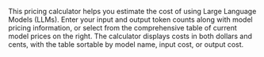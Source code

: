 This pricing calculator helps you estimate the cost of using Large Language Models (LLMs). Enter your input and output token counts along with model pricing information, or select from the comprehensive table of current model prices on the right. The calculator displays costs in both dollars and cents, with the table sortable by model name, input cost, or output cost.

<!-- Generated from commit: e668377dc0fff7bc2cc08d00eb9012815a51db7c -->